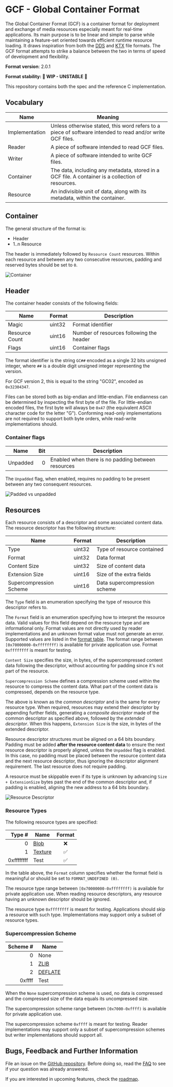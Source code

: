 # GCF - Global Container Format

The Global Container Format (GCF) is a container format for deployment and exchange of media resources especially meant for real-time applications. Its main purpose is to be linear and simple to parse while maintaining a feature-set oriented towards efficient runtime resource loading. It draws inspiration from both the [DDS](https://docs.microsoft.com/en-us/windows/win32/direct3ddds/dx-graphics-dds-pguide) and [KTX](https://www.khronos.org/ktx/) file formats. The GCF format attempts to strike a balance between the two in terms of speed of development and flexibility.

**Format version**: 2.0.1

**Format stability: 🧪 WIP - UNSTABLE 🧪**

This repository contains both the spec and the reference C implementation.

## Vocabulary

|Name|Meaning
|----|----
|Implementation|Unless otherwise stated, this word refers to a piece of software intended to read and/or write GCF files.
|Reader|A piece of software intended to read GCF files.
|Writer|A piece of software intended to write GCF files.
|Container|The data, including any metadata, stored in a GCF file. A container is a collection of resources.
|Resource|An indivisible unit of data, along with its metadata, within the container.

## Container

The general structure of the format is:

* Header
* 1..n Resource

The header is immediately followed by `Resource Count` resources.
Within each resource and between any two consecutive resources, padding and reserved bytes should be set to `0`.

![Container](images/container.svg)

## Header

The container header consists of the following fields:

Name           | Format  | Description
---------------|---------|------------------------------------------
Magic          | uint32  | Format identifier
Resource Count | uint16  | Number of resources following the header
Flags          | uint16  | Container flags

The format identifier is the string `GC##` encoded as a single 32 bits unsigned integer,
where `##` is a double digit unsigned integer representing the version.

For GCF version 2, this is equal to the string "GC02", encoded as `0x32304347`.

Files can be stored both as big-endian and little-endian. File endianness can be determined
by inspecting the first byte of the file. For little-endian encoded files, the first byte
will always be `0x47` (the equivalent ASCII character code for the letter "G"). Conforming
read-only implementations are not required to support both byte orders, while read-write
implementations should.

### Container flags

Name           | Bit     | Description
---------------|--------:|------------------------------------------
Unpadded       | 0       | Enabled when there is no padding between resources

The `Unpadded` flag, when enabled, requires no padding to be present between any two consequent resources.

![Padded vs unpadded](images/padding.svg)

## Resources

Each resource consists of a descriptor and some associated content data. The resource descriptor has the following structure:

Name                   | Format     | Description
-----------------------|------------|-----------------------------
Type                   | uint32     | Type of resource contained
Format                 | uint32     | Data format
Content Size           | uint32     | Size of content data
Extension Size         | uint16     | Size of the extra fields
Supercompression Scheme| uint16     | Data supercompression scheme

The `Type` field is an enumeration specifying the type of resource this descriptor refers to.

The `Format` field is an enumeration specifying how to interpret the resource data. Valid values for this field depend on the resource type and are informational only. Format values are not directly used by reader implementations and an unknown format value must not generate an error. Supported values are listed in the [format table](./format.md). The format range between `[0x70000000-0xffffffff)` is available for private application use. Format `0xffffffff` is meant for testing.

`Content Size` specifies the size, in bytes, of the supercompressed content data following the descriptor, without accounting for padding since it's not part of the resource.

`Supercompression Scheme` defines a compression scheme used within the resource to compress the content data. What part of the content data is compressed, depends on the resource type.

The above is known as the *common descriptor* and is the same for every resource type. When required, resources may extend their descriptor by appending further fields, generating a *composite descriptor* made of the common descriptor as specified above, followed by the *extended descriptor*. When this happens, `Extension Size` is the size, in bytes of the extended descriptor.

Resource descriptor structures must be aligned on a 64 bits boundary. Padding must be added **after the resource content data** to ensure the next resource descriptor is properly aligned, unless the `Unpadded` flag is enabled. In this case, no padding must be placed between the resource content data and the next resource descriptor, thus ignoring the descriptor alignment requirement. The last resource does not require padding.

A resource must be skippable even if its type is unknown by advancing `Size + ExtensionSize` bytes past the end of the common descriptor and, if padding is enabled, aligning the new address to a 64 bits boundary.

![Resource Descriptor](images/resource-descriptor.svg)

### Resource Types

The following resource types are specified:

Type #      | Name                                               | Format
-----------:|----------------------------------------------------|:------:
0           | [Blob](resources/blob.md)                          | ❌
1           | [Texture](resources/texture.md)                    | ✅
0xffffffff  | Test                                               | ✅

In the table above, the `Format` column specifies whether the format field is meaningful or should be set to `FORMAT_UNDEFINED (0)`.

The resource type range between `[0x70000000-0xffffffff)` is available for private application use. When reading resource descriptors, any resource having an unknown descriptor should be ignored.

The resource type `0xffffffff` is meant for testing. Applications should skip a resource with such type. Implementations may support only a subset of resource types.

### Supercompression Scheme

Scheme # | Name
--------:|------
0        | None
1        | [ZLIB](https://datatracker.ietf.org/doc/html/rfc1950)
2        | [DEFLATE](https://datatracker.ietf.org/doc/html/rfc1951)
0xffff   | Test

When the `None` supercompression scheme is used, no data is compressed and the compressed size of the data equals
its uncompressed size.

The supercompression scheme range between `[0x7000-0xffff)` is available for private application use.

The supercompression scheme `0xffff` is meant for testing. Reader implementations may support only a subset of supercompression schemes but writer implementations should support all.

## Bugs, Feedback and Further Information

File an issue on the [GitHub repository](https://github.com/global-container-format/gcf-spec). Before doing so,
read the [FAQ](FAQ.md) to see if your question was already answered.

If you are interested in upcoming features, check the [roadmap](./roadmap.md).

